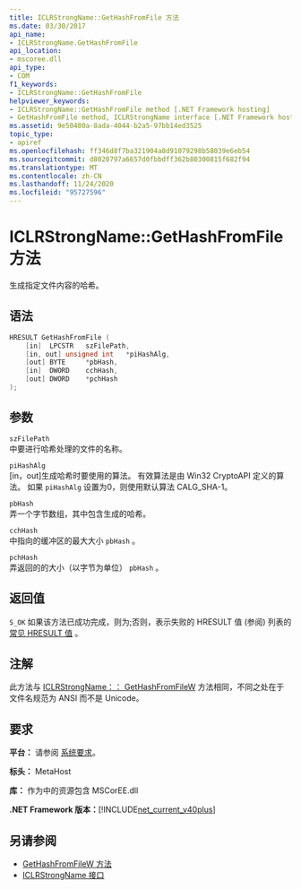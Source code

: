 ```yaml
---
title: ICLRStrongName::GetHashFromFile 方法
ms.date: 03/30/2017
api_name:
- ICLRStrongName.GetHashFromFile
api_location:
- mscoree.dll
api_type:
- COM
f1_keywords:
- ICLRStrongName::GetHashFromFile
helpviewer_keywords:
- ICLRStrongName::GetHashFromFile method [.NET Framework hosting]
- GetHashFromFile method, ICLRStrongName interface [.NET Framework hosting]
ms.assetid: 9e50480a-8ada-4044-b2a5-97bb14ed3525
topic_type:
- apiref
ms.openlocfilehash: ff346d8f7ba321904a8d91079298b58039e6eb54
ms.sourcegitcommit: d8020797a6657d0fbbdff362b80300815f682f94
ms.translationtype: MT
ms.contentlocale: zh-CN
ms.lasthandoff: 11/24/2020
ms.locfileid: "95727596"
---
```

# <a name="iclrstrongnamegethashfromfile-method"></a>ICLRStrongName::GetHashFromFile 方法

生成指定文件内容的哈希。  
  
## <a name="syntax"></a>语法  
  
```cpp  
HRESULT GetHashFromFile (  
    [in]  LPCSTR   szFilePath,  
    [in, out] unsigned int   *piHashAlg,
    [out] BYTE     *pbHash,
    [in]  DWORD    cchHash,
    [out] DWORD    *pchHash  
);  
```  
  
## <a name="parameters"></a>参数  

 `szFilePath`  
 中要进行哈希处理的文件的名称。  
  
 `piHashAlg`  
 [in，out]生成哈希时要使用的算法。 有效算法是由 Win32 CryptoAPI 定义的算法。 如果 `piHashAlg` 设置为0，则使用默认算法 CALG_SHA-1。  
  
 `pbHash`  
 弄一个字节数组，其中包含生成的哈希。  
  
 `cchHash`  
 中指向的缓冲区的最大大小 `pbHash` 。  
  
 `pchHash`  
 弄返回的的大小（以字节为单位） `pbHash` 。  
  
## <a name="return-value"></a>返回值  

 `S_OK` 如果该方法已成功完成，则为;否则，表示失败的 HRESULT 值 (参阅) 列表的 [常见 HRESULT 值](/windows/win32/seccrypto/common-hresult-values) 。  
  
## <a name="remarks"></a>注解  

 此方法与 [ICLRStrongName：： GetHashFromFileW](iclrstrongname-gethashfromfilew-method.md) 方法相同，不同之处在于文件名规范为 ANSI 而不是 Unicode。  
  
## <a name="requirements"></a>要求  

 **平台：** 请参阅 [系统要求](../../get-started/system-requirements.md)。  
  
 **标头：** MetaHost  
  
 **库：** 作为中的资源包含 MSCorEE.dll  
  
 **.NET Framework 版本：**[!INCLUDE[net_current_v40plus](../../../../includes/net-current-v40plus-md.md)]  
  
## <a name="see-also"></a>另请参阅

- [GetHashFromFileW 方法](iclrstrongname-gethashfromfilew-method.md)
- [ICLRStrongName 接口](iclrstrongname-interface.md)
